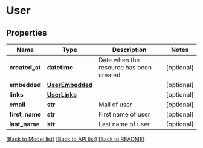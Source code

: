 # User

## Properties
Name | Type | Description | Notes
------------ | ------------- | ------------- | -------------
**created_at** | **datetime** | Date when the resource has been created. | [optional] 
**embedded** | [**UserEmbedded**](UserEmbedded.md) |  | [optional] 
**links** | [**UserLinks**](UserLinks.md) |  | [optional] 
**email** | **str** | Mail of user | [optional] 
**first_name** | **str** | First name of user | [optional] 
**last_name** | **str** | Last name of user | [optional] 

[[Back to Model list]](../README.md#documentation-for-models) [[Back to API list]](../README.md#documentation-for-api-endpoints) [[Back to README]](../README.md)


